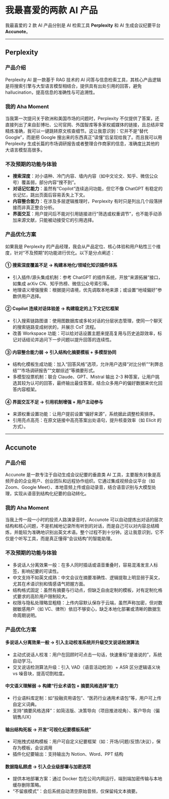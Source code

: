 # 我最喜爱的两款 AI 产品

我最喜爱的 2 款 AI 产品分别是 AI 检索工具 **Perplexity** 和 AI 生成会议纪要平台 **Accunote**。

---

## Perplexity

### 产品介绍

Perplexity AI 是一款基于 RAG 技术的 AI 问答与信息检索工具，其核心产品逻辑是将搜索引擎与大型语言模型相结合，提供具有出处引用的回答，避免 hallucination，提高信息的准确性与可追溯性。

### 我的 Aha Moment

当我第一次提问关于欧洲和美国市场的问题时，Perplexity 不仅提供了答案，还直接列出了来自彭博社、公司官网、外国智库等多家权威媒体的链接，且总结非常精炼准确，我可以一键跳转原文核查细节。这让我意识到：它并不是“替代 Google”，而是把 Google 搜出来的东西真正“读懂”后呈现给我了。而且我可以用 Perplexity 生成长篇的市场调研报告或者整理合作商家的信息，准确度比其他的大语言模型高很多。

### 不及预期的功能与体验

- **搜索深度**：对小语种、冷门内容、墙内内容（如中文论文、知乎、微信公众号）覆盖弱，部分内容“搜不到”。
- **对话记忆能力**：虽然有“Copilot”连续追问功能，但它不像 ChatGPT 有稳定的长记忆，跳出页面后容易丢失上下文。
- **内容整合能力**：在涉及多层逻辑推理时，Perplexity 有时只是列出几个段落拼接而非真正整合分析。
- **界面交互**：用户提问后不能对引用链接进行“筛选或权重调节”，也不能手动添加来源文献，只能被动接受它的引用选择。

### 产品优化方案

如果我是 Perplexity 的产品经理，我会从产品定位、核心体验和用户粘性三个维度，针对“不及预期”的功能进行优化。以下是分点阐述：

#### ① 搜索深度覆盖不足 → 构建本地化/领域化知识插件体系

- 引入插件/源头集成机制：参考 ChatGPT 的插件系统，开放“来源拓展”接口，如集成 arXiv CN、知乎热榜、微信公众号索引等。
- 地理语义增强搜索：根据提问语境，优先调取本地来源；或设置“地域偏好”参数供用户选择。

#### ② Copilot 连续对话体验差 → 构建稳定的上下文记忆框架

- 引入搜索链路图谱：使用图数据库或多轮对话的分层状态管理，使同一个聊天的搜索链路变成树状的，并展示 CoT 流程。
- 改善 Workspace 功能：可以给对话设置主题来提高复用与历史追踪效率，标记对话结论并追问下一步问题以提升回答的连续性。

#### ③ 内容整合能力弱 → 引入结构化摘要模板 + 多模型协同

- 结构化模板生成功能：加入“回答风格”选项，允许用户选择“对比分析”“利弊总结”“市场调研报告”“文献综述”等摘要形式。
- 多模型投票机制：联合 Claude、GPT、Mistral 输出 2-3 种答案，让用户挑选其较为认可的回答，最终输出最佳答案，结合众多用户的偏好数据来优化回答内容框架。

#### ④ 界面交互不足 → 引用机制增强 + 用户主动参与

- 来源权重设置功能：让用户提前设置“偏好来源”，系统据此调整检索排序。
- 引用亮点高亮：在原文链接中高亮答案出处语句，提升核查效率（如 Elicit 的方式）。

---

## Accunote

### 产品介绍

Accunote 是一款专注于自动生成会议纪要的垂直类 AI 工具，主要服务对象是高频开会的企业用户、创业团队和远程协作组织。它通过集成视频会议平台（如 Zoom、Google Meet）、本地音频上传或自动录音，结合语音识别与大模型处理，实现从语音到结构化纪要的自动转化。

### 我的 Aha Moment

当我上传一段一小时的投资人路演录音时，Accunote 可以自动提炼出对话的层次结构和核心问题，不是机械地记录所有听到的对话，而是自己可以对内容总结精炼，并能较为准确地识别出英文术语。整个过程不到十分钟。这让我意识到，它不仅是个听写工具，而是真正懂得“会议结构”的智能助理。

### 不及预期的功能与体验

- 多说话人分离效果一般：在多人同时插话或语音重叠时，容易混淆发言人标签，影响纪要的可读性。
- 中文支持不如英文成熟：中文会议在摘要准确性、逻辑提取上明显弱于英文，尤其在术语识别和情感语气把握方面。
- 结构格式固定：虽然有摘要与行动点，但缺乏自由定制的模板，对有定制化格式要求的高阶用户限制较大。
- 权限与隐私处理略显粗糙：上传内容默认保存于云端，虽然声称加密，但对数据敏感用户（如 VC、律所）依旧不够安心，缺乏本地化部署或清晰的数据生命周期说明。

### 产品优化方案

#### 多说话人分离效果一般 → 引入主动校准系统并升级交叉说话检测算法

- 主动式说话人校准：用户在回顾时可点击一句话，快速重标“是谁说的”，系统自动学习。
- 交叉说话检测算法升级：引入 VAD（语音活动检测）+ ASR 区分逻辑语义块 vs 噪音块，提高切割粒度。

#### 中文语义理解弱 → 构建“行业术语包 + 摘要风格选择”能力

- 行业语料库定制：如“投融资用语包”、“医药行业通用术语包”等，用户可上传自定义词典。
- 支持“摘要风格选择”：如简洁版、决策导向（项目推进视角）、客户导向（偏销售/UX）

#### 输出结构死板 → 开发“可视化纪要模板系统”

- 可拖拽式结构模板：用户可自定义纪要框架（如：开场/问题/反馈/决议），保存为模板，会议调用
- 插件化纪要输出：支持输出为 Notion、Word、PPT 结构

#### 数据隐私顾虑 → 引入企业级部署与加密选项

- 提供本地部署方案：通过 Docker 包在公司内网运行，端到端加密传输与本地缓存删除策略。
- “不留痕模式”：会后系统自动清空原始音频，仅保留纯文本摘要。
